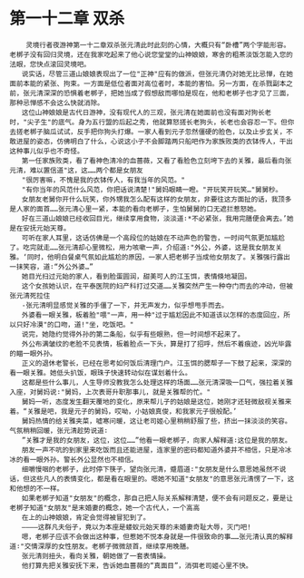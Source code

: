 # 第一十二章 双杀
        灵境行者夜游神第一十二章双杀张元清此时此刻的心情，大概只有“卧槽”两个字能形容。老梆子没有回归灵境，还在我家吃起来了他心说您堂堂的山神娘娘，寒舍的粗茶淡饭怎能入您的法眼，您快点滚回灵境吧。
       说实话，尽管三道山娘娘表现出了一位"正神"应有的做派，但张元清仍对她无比忌惮，在她面前本能的紧张、拘束。一方面是低位者面对高位者时，本能的害怕。另一方面，在杀戮副本之前，张元清深深的恐惧着老梆子，把她当成了假想敌而哪怕是现在，他和老梆子也才见了三面，那种忌惮感不会这么快就消除。
       这位山神娘娘是古代日游神，没有现代人的三观，张元清在她面前也没有面对狗长老时，"尖子生"的底气。身为五行盟的后起之秀，他就算怒搓长老狗头，长老也会容忍一下。但你去搓老梆子脑瓜试试，反手把你狗头打爆。一家人看到元子忽然僵硬的脸色，以及止步玄关，不敢进屋的姿态，仿佛明白了什么，心说这小子不会脚踏两只船吧作为家族败类的衣钵传人，干出这种事儿似乎也不奇怪。
       第一任家族败类，看了看神色清冷的血蔷薇，又看了看脸色立刻垮下去的关雅，最后看向张元清，难以置信道"这，这……两个都是女朋友
       "很厉害嘛，不愧是我的衣钵传人，有我当年的风范。"
       "有你当年的风范什么风范，你把话说清楚!"舅妈眼睛一瞪。"开玩笑开玩笑…"舅舅秒。
       女朋友老舅你开什么玩笑，你外甥我怎么配有这样的女朋友，非要往这方面扯的话，我顶多是人家的面首……张元清心里一紧，本能的看向老梆子，生怕舅舅的口无遮拦惹怒她。
       好在三道山娘娘已经收回目光，继续享用食物，淡淡道∶*不必紧张，我用完膳便会离去。’她是在安抚元始天尊。
       可听在家人耳里，这话仿佛是一个高段位的姑娘在不动声色的警告，一时间气氛更加尴尬了。吃完就走……张元清却心里微松，用力咳嗽一声，介绍道∶"外公，外婆，这是我女朋友关雅。‘同时，他明白餐桌气氛如此尴尬的原因，一家人把老梆子当成他女朋友了。关雅强行露出一抹笑容，道∶“外公外婆…”
       她目光扫过元始的家人，看到脸蛋圆润，甜美可人的江玉饵，表情倏地凝固。
       这个女孩她认识，在平泰医院的妇产科打过交道……关雅突然产生一种夺门而去的冲动，但被张元清死拉住
       -张元清明显感觉关雅的手僵了一下，并无声发力，似乎想甩手而去。
       外婆看一眼关雅，板着脸"喂"一声，用一种"过于尴尬因此不知道该以怎样的态度回应，所以只好冷漠"的口吻，道!"坐，吃饭吧。"
       说完，她隐约觉得外孙的第二条船，似乎有些眼熟，但一时间想不起来了。
       外公布满皱纹的老脸不见表情，板着脸点一下头，算是打了招呼，然后不着痕迹，凶光毕露的瞄一眼外孙。
       正义的退休老警长，已经在思考如何饭后清理门户。江玉饵的腮帮子一下鼓了起来，深深的看一眼关雅。她低头扒饭，眼珠子快速转动似在谋划着什么。
       这都是些什么事儿，人生导师没教我怎么处理这样的场面……张元清深吸一口气，强拉着关雅入座，对舅妈说∶"舅妈，上次表哥升职那事儿，就是关雅帮的忙。"
       舅妈一听，态度发生翻天覆地的变化，原来帮儿子的姑娘是这位，她刚才还轻微敌视关雅来着。“关雅是吧，我是元子的舅妈，哎呦，小姑娘真俊，和我家元子很般配。’
       舅妈热情的给关雅夹菜，嘘寒问暖，这让老司姬心里稍稍舒服了些，挤出一抹淡淡的笑容。气氛稍稍回暖，张元清趁势说道∶
       ”关雅才是我的女朋友，这位，这位……”他看一眼老梆子，向家人解释道∶这位是我的朋友。
       朋友一声不吭的到家里来吃饭而且还能进屋，连家里的密码都知道外婆并不相信，只是冷冰冰的看一眼外孙。警长外公显然也不相信。
       细嚼慢咽的老梆子，此时停下筷子，望向张元清，蹙眉道∶"女朋友是什么意思她虽然不说话，但这些凡人的表情变化，都是看在眼里的。嗯她不知道"女朋友"的意思张元清愣了一下，这和他想的不一样。
       如果老梆子知道"女朋友"的概念，那自己把人际关系解释清楚，便不会有问题反之，要是让老梆子知道"女朋友"是末婚妻的概念，她一个古代人，一个高高
       在上的山神娘娘，肯定会觉得被冒犯到了。
       ————这群凡夫俗子，竟以为本座是蝼蚁元始天尊的未婚妻奇耻大辱，灭门吧!
       嗯，老梆子应该不会做出这种事，但惹她不悦本身就是一件很致命的事……张元清认真的解释道∶"交情深厚的女性朋友。老梆子微微颔首，继续享用晚膳。
       张元清则扭头，看向关雅，朝她做了一套表情操。
       他打算先把关雅安抚下来，告诉她血蔷薇的“真面目”，消弭老司姬心里不快。